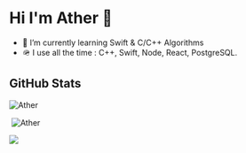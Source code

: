 # Hi I'm Ather 👋

<!--
**Ath3r/Ath3r** is a ✨ _special_ ✨ repository because its `README.md` (this file) appears on your GitHub profile. -->

<!-- Here are some ideas to get you started: -->

<!-- - 🔭  I’m currently working on UIKit & SwiftUI -->
- 🌱  I’m currently learning Swift & C/C++ Algorithms
- 🪖  I use all the time :  C++, Swift, Node, React, PostgreSQL.

<!-- - 👯 I’m looking to collaborate on ...
- 🤔 I’m looking for help with ...
- 💬 Ask me about ...
- 📫 How to reach me: ...
- 😄 Pronouns: ...
- ⚡ Fun fact: ... -->

## GitHub Stats

<p>
  <img align="center" src="https://github-readme-stats.vercel.app/api/top-langs/?username=Ath3r&border_radius=20&theme=radical&layout=compact&langs_count=6" alt="Ather"/>
  
&nbsp;<img align="center" src="https://github-readme-stats.vercel.app/api?username=Ath3r&count_private=true&show_icons=true&theme=radical&border_radius=20" alt="Ather" />

</p>

![](https://komarev.com/ghpvc/?username=ath3r)
